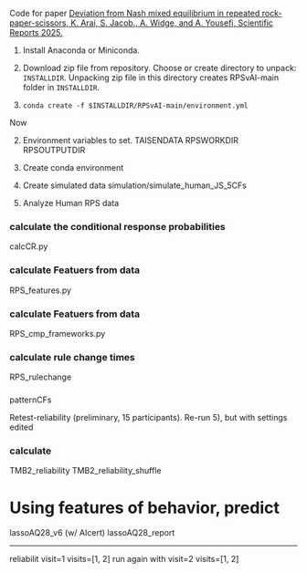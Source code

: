 
Code for paper [Deviation from Nash mixed equilibrium in repeated rock-paper-scissors, K. Arai, S. Jacob., A. Widge, and A. Yousefi, Scientific Reports 2025.](https://www.nature.com/articles/s41598-025-95444-6)

1)  Install Anaconda or Miniconda.

2)  Download zip file from repository.
   Choose or create directory to unpack: `INSTALLDIR`.  Unpacking zip file in this directory creates RPSvAI-main folder in `INSTALLDIR`.

3)  `conda create -f $INSTALLDIR/RPSvAI-main/environment.yml`

Now 

2)  Environment variables to set.
TAISENDATA
RPSWORKDIR
RPSOUTPUTDIR

3)  Create conda environment

4)  Create simulated data
simulation/simulate_human_JS_5CFs

5)  Analyze Human RPS data
### calculate the conditional response probabilities
calcCR.py
### calculate Featuers from data
RPS_features.py
### calculate Featuers from data
RPS_cmp_frameworks.py
### calculate rule change times
RPS_rulechange
### 
patternCFs

Retest-reliability  (preliminary, 15 participants).   Re-run 5), but with settings edited
###  calculate 
TMB2_reliability
TMB2_reliability_shuffle

#  Using features of behavior, predict
lassoAQ28_v6  (w/ AIcert)
lassoAQ28_report

----

reliabilit
visit=1
visits=[1, 2]
run again with
visit=2
visits=[1, 2]
